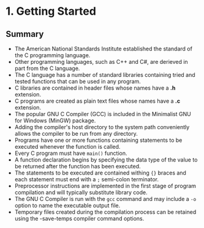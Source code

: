 # 1. Getting Started

## Summary

- The American National Standards Institute established the standard of the C programming language.
- Other programming languages, such as C++ and C#, are derieved in part from the C language.
- The C language has a number of standard libraries containing tried and tested functions that can be used in any program.
- C libraries are contained in header files whose names have a **.h** extension.
- C programs are created as plain text files whose names have a **.c** extension.
- The popular GNU C Compiler (GCC) is included in the Minimalist GNU for Windows (MinGW) package.
- Adding the compiler's host directory to the system path conveniently allows the compiler to be run from any directory.
- Programs have one or more functions containing statements to be executed whenever the function is called.
- Every C program must have `main()` function.
- A function declaration begins by specifying the data type of the value to be returned after the function has been executed.
- The statements to be executed are contained withing `{}` braces and each statement must end with a `;` semi-colon terminator.
- Preprocessor instructions are implemented in the first stage of program compilation and will typically substitute library code.
- The GNU C Compiler is run with the `gcc` command and may include a `-o` option to name the executable output file.
- Temporary files created during the compilation process can be retained using the -save-temps compiler command options.